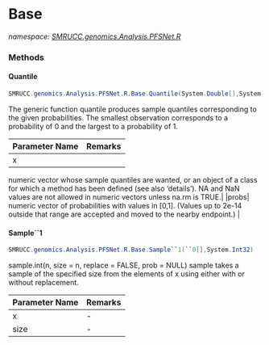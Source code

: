 ﻿# Base
_namespace: [SMRUCC.genomics.Analysis.PFSNet.R](./index.md)_





### Methods

#### Quantile
```csharp
SMRUCC.genomics.Analysis.PFSNet.R.Base.Quantile(System.Double[],System.Double)
```
The generic function quantile produces sample quantiles corresponding to the given probabilities. 
 The smallest observation corresponds to a probability of 0 and the largest to a probability of 1.

|Parameter Name|Remarks|
|--------------|-------|
|x|
 numeric vector whose sample quantiles are wanted, or an object of a class for which a method has been defined (see also ‘details’). 
 NA and NaN values are not allowed in numeric vectors unless na.rm is TRUE.|
|probs|
 numeric vector of probabilities with values in [0,1]. (Values up to 2e-14 outside that range are accepted and moved to the nearby endpoint.)
 |


#### Sample``1
```csharp
SMRUCC.genomics.Analysis.PFSNet.R.Base.Sample``1(``0[],System.Int32)
```
sample.int(n, size = n, replace = FALSE, prob = NULL)
 sample takes a sample of the specified size from the elements of x using either with or without replacement.

|Parameter Name|Remarks|
|--------------|-------|
|x|-|
|size|-|



